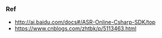 ### Ref
- http://ai.baidu.com/docs#/ASR-Online-Csharp-SDK/top
- https://www.cnblogs.com/zhtbk/p/5113463.html